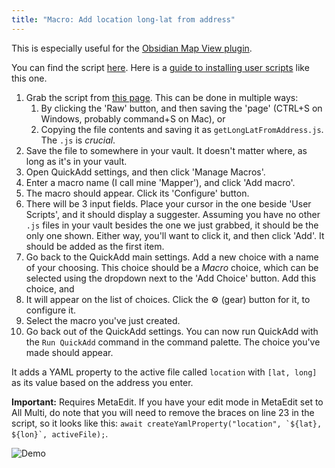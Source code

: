 ```yaml
---
title: "Macro: Add location long-lat from address"
---
```

This is especially useful for the [Obsidian Map View plugin](https://github.com/esm7/obsidian-map-view).

You can find the script [here](./Attachments/getLongLatFromAddress.js).
Here is a [guide to installing user scripts](./Capture_FetchTasksFromTodoist.md) like this one.

1. Grab the script from [this page](./Attachments/getLongLatFromAddress.js). This can be done in multiple ways:
   1. By clicking the 'Raw' button, and then saving the 'page' (CTRL+S on Windows, probably command+S on Mac), or
   2. Copying the file contents and saving it as `getLongLatFromAddress.js`. The `.js` is _crucial_.
2. Save the file to somewhere in your vault. It doesn't matter where, as long as it's in your vault.
3. Open QuickAdd settings, and then click 'Manage Macros'.
4. Enter a macro name (I call mine 'Mapper'), and click 'Add macro'.
5. The macro should appear. Click its 'Configure' button.
6. There will be 3 input fields. Place your cursor in the one beside 'User Scripts', and it should display a suggester. Assuming you have no other `.js` files in your vault besides the one we just grabbed, it should be the only one shown. Either way, you'll want to click it, and then click 'Add'. It should be added as the first item.
7. Go back to the QuickAdd main settings. Add a new choice with a name of your choosing. This choice should be a _Macro_ choice, which can be selected using the dropdown next to the 'Add Choice' button. Add this choice, and
8. It will appear on the list of choices. Click the ⚙ (gear) button for it, to configure it.
9. Select the macro you've just created.
10. Go back out of the QuickAdd settings. You can now run QuickAdd with the `Run QuickAdd` command in the command palette. The choice you've made should appear.

It adds a YAML property to the active file called ``location`` with `[lat, long]` as its value based on the address you enter.

**Important:** Requires MetaEdit. If you have your edit mode in MetaEdit set to All Multi, do note that you will need to remove the braces on line 23 in the script, so it looks like this: ```await createYamlProperty("location", `${lat}, ${lon}`, activeFile);```.

![Demo](../Images/longLatDemo.gif)


